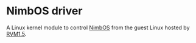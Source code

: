 # NimbOS driver

A Linux kernel module to control [NimbOS](https://github.com/rvm-rtos/nimbos) from the guest Linux hosted by [RVM1.5](https://github.com/RVM1.5).
